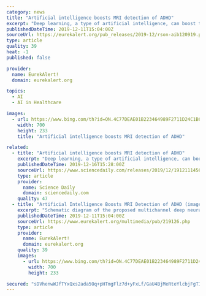 ```yaml
---
category: news
title: "Artificial intelligence boosts MRI detection of ADHD"
excerpt: "Deep learning, a type of artificial intelligence, can boost the power of MRI in predicting attention ... medical physicists and related scientists promoting excellence in patient care and health care delivery through education, research and technologic innovation. The Society is based in Oak Brook, Ill. (RSNA.org)"
publishedDateTime: 2019-12-11T15:04:00Z
sourceUrl: https://eurekalert.org/pub_releases/2019-12/rson-aib120919.php
type: article
quality: 39
heat: -1
published: false

provider:
  name: EurekAlert!
  domain: eurekalert.org

topics:
  - AI
  - AI in Healthcare

images:
  - url: https://www.bing.com/th?id=ON.4C77DEAE01B223464989F2711D24C1BC
    width: 700
    height: 233
    title: "Artificial intelligence boosts MRI detection of ADHD"

related:
  - title: "Artificial intelligence boosts MRI detection of ADHD"
    excerpt: "Deep learning, a type of artificial intelligence, can boost the power of MRI in predicting attention deficit hyperactivity disorder (ADHD), according to a new study. Researchers said the approach could also have applications for other neurological conditions. Deep learning, a type of artificial intelligence, can boost the power of MRI in ..."
    publishedDateTime: 2019-12-16T15:28:00Z
    sourceUrl: https://www.sciencedaily.com/releases/2019/12/191211145609.htm
    type: article
    provider:
      name: Science Daily
      domain: sciencedaily.com
    quality: 47
  - title: "Artificial Intelligence Boosts MRI Detection of ADHD (image)"
    excerpt: "Schematic diagram of the proposed multichannel deep neural network model analyzing multiscale functional brain connectome for a classification task. rsfMRI = resting-state functional MRI. Disclaimer: AAAS and EurekAlert! are not responsible for the ..."
    publishedDateTime: 2019-12-11T15:04:00Z
    sourceUrl: https://www.eurekalert.org/multimedia/pub/219126.php
    type: article
    provider:
      name: EurekAlert!
      domain: eurekalert.org
    quality: 39
    images:
      - url: https://www.bing.com/th?id=ON.4C77DEAE01B223464989F2711D24C1BC
        width: 700
        height: 233

secured: "sDVhenwWJfTYxQxs2ada5Oq+pHTmgFlz7d+yFxLf/GaU4BjMeRteYlcbjFgTIXWwfgUJTJ5Cg1geapDk76oFODl/AOyQDF7l6KfXQiRuUAbaANVX5UCd9iGBLRoMb1RjSVgYuF+m4UHQ3L57mEVvuoOxlRSV/9h6JbAPa6btZn2+wcDDp8iIfI0RJ/PAzMlCny3D7yVgHuLkKat3Zebg3k03JF3IyQJdB5nNFfJsDnpoasdcXfsihkp7Ko+ir2SZMnjUO4dHGFyF0YAJdQsjiA==;BW9+Hc7ENogy864lbWf0gA=="
---
```


